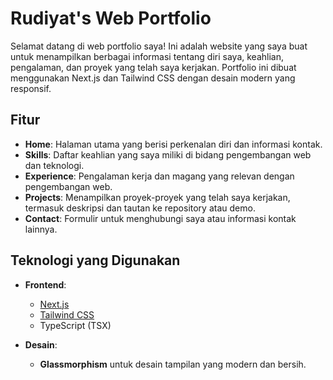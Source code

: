 # Rudiyat's Web Portfolio

Selamat datang di web portfolio saya! Ini adalah website yang saya buat untuk menampilkan berbagai informasi tentang diri saya, keahlian, pengalaman, dan proyek yang telah saya kerjakan. Portfolio ini dibuat menggunakan Next.js dan Tailwind CSS dengan desain modern yang responsif.

## Fitur

- **Home**: Halaman utama yang berisi perkenalan diri dan informasi kontak.
- **Skills**: Daftar keahlian yang saya miliki di bidang pengembangan web dan teknologi.
- **Experience**: Pengalaman kerja dan magang yang relevan dengan pengembangan web.
- **Projects**: Menampilkan proyek-proyek yang telah saya kerjakan, termasuk deskripsi dan tautan ke repository atau demo.
- **Contact**: Formulir untuk menghubungi saya atau informasi kontak lainnya.

## Teknologi yang Digunakan

- **Frontend**:
  - [Next.js](https://nextjs.org/)
  - [Tailwind CSS](https://tailwindcss.com/)
  - TypeScript (TSX)
  
- **Desain**:
  - **Glassmorphism** untuk desain tampilan yang modern dan bersih.

